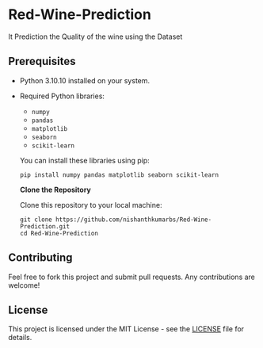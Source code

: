 # Red-Wine-Prediction

It Prediction the Quality of the wine using the Dataset
## Prerequisites

- Python 3.10.10 installed on your system.
- Required Python libraries:
  - `numpy`
  - `pandas`
  - `matplotlib`
  - `seaborn`
  - `scikit-learn`
  
  You can install these libraries using pip:
  ```
  pip install numpy pandas matplotlib seaborn scikit-learn

  ```
  **Clone the Repository**

   Clone this repository to your local machine:
   ```
   git clone https://github.com/nishanthkumarbs/Red-Wine-Prediction.git
   cd Red-Wine-Prediction
   ```
## Contributing

Feel free to fork this project and submit pull requests. Any contributions are welcome!

## License
This project is licensed under the MIT License - see the [LICENSE](LICENSE) file for details.
